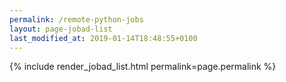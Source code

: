 ```yaml
---
permalink: /remote-python-jobs
layout: page-jobad-list
last_modified_at: 2019-01-14T18:48:55+0100
---
```

{% include render_jobad_list.html permalink=page.permalink %}
